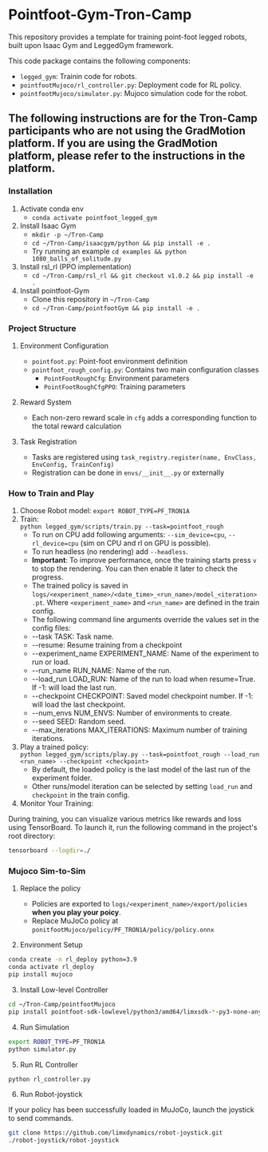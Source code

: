 # Pointfoot-Gym-Tron-Camp

This repository provides a template for training point-foot legged robots, built upon Isaac Gym and LeggedGym framework.

This code package contains the following components:

- `legged_gym`: Trainin code for robots.
- `pointfootMujoco/rl_controller.py`: Deployment code for RL policy.
- `pointfootMujoco/simulator.py`: Mujoco simulation code for the robot.

The following instructions are for the Tron-Camp participants who are not using the GradMotion platform.
If you are using the GradMotion platform, please refer to the instructions in the platform.
---

### Installation

1. Activate conda env
   - `conda activate pointfoot_legged_gym`
2. Install Isaac Gym
   - `mkdir -p ~/Tron-Camp`
   - `cd ~/Tron-Camp/isaacgym/python && pip install -e .`
   - Try running an example `cd examples && python 1080_balls_of_solitude.py`
3. Install rsl_rl (PPO implementation)
   -  `cd ~/Tron-Camp/rsl_rl && git checkout v1.0.2 && pip install -e .` 
4. Install pointfoot-Gym
    - Clone this repository in `~/Tron-Camp`
   - `cd ~/Tron-Camp/pointfootGym && pip install -e .`

### Project Structure
1. Environment Configuration
   - `pointfoot.py`: Point-foot environment definition
   - `pointfoot_rough_config.py`: Contains two main configuration classes
     - `PointFootRoughCfg`: Environment parameters
     - `PointFootRoughCfgPPO`: Training parameters

2. Reward System
   - Each non-zero reward scale in `cfg` adds a corresponding function to the total reward calculation

3. Task Registration
   - Tasks are registered using `task_registry.register(name, EnvClass, EnvConfig, TrainConfig)`
   - Registration can be done in `envs/__init__.py` or externally

### How to Train and Play

1. Choose Robot model: ```export ROBOT_TYPE=PF_TRON1A```
1. Train:  
  ```python legged_gym/scripts/train.py --task=pointfoot_rough```
    -  To run on CPU add following arguments: `--sim_device=cpu`, `--rl_device=cpu` (sim on CPU and rl on GPU is possible).
    -  To run headless (no rendering) add `--headless`.
    - **Important**: To improve performance, once the training starts press `v` to stop the rendering. You can then enable it later to check the progress.
    - The trained policy is saved in `logs/<experiment_name>/<date_time>_<run_name>/model_<iteration>.pt`. Where `<experiment_name>` and `<run_name>` are defined in the train config.
    -  The following command line arguments override the values set in the config files:
     - --task TASK: Task name.
     - --resume:   Resume training from a checkpoint
     - --experiment_name EXPERIMENT_NAME: Name of the experiment to run or load.
     - --run_name RUN_NAME:  Name of the run.
     - --load_run LOAD_RUN:   Name of the run to load when resume=True. If -1: will load the last run.
     - --checkpoint CHECKPOINT:  Saved model checkpoint number. If -1: will load the last checkpoint.
     - --num_envs NUM_ENVS:  Number of environments to create.
     - --seed SEED:  Random seed.
     - --max_iterations MAX_ITERATIONS:  Maximum number of training iterations.
2. Play a trained policy:  
```python legged_gym/scripts/play.py --task=pointfoot_rough --load_run <run_name> --checkpoint <checkpoint>```
    - By default, the loaded policy is the last model of the last run of the experiment folder.
    - Other runs/model iteration can be selected by setting `load_run` and `checkpoint` in the train config.
3. Monitor Your Training:

During training, you can visualize various metrics like rewards and loss using TensorBoard. To launch it, run the following command in the project's root directory:

```bash
tensorboard --logdir=./
```

### Mujoco Sim-to-Sim

1. Replace the policy
   - Policies are exported to `logs/<experiment_name>/export/policies` **when you play your poicy**.
   - Replace MuJoCo policy at `ponitfootMujoco/policy/PF_TRON1A/policy/policy.onnx`

2. Environment Setup
```bash
conda create -n rl_deploy python=3.9
conda activate rl_deploy
pip install mujoco
```

3. Install Low-level Controller
```bash
cd ~/Tron-Camp/pointfootMujoco
pip install pointfoot-sdk-lowlevel/python3/amd64/limxsdk-*-py3-none-any.whl
```

4. Run Simulation

```bash
export ROBOT_TYPE=PF_TRON1A
python simulator.py
```

5. Run RL Controller

```bash
python rl_controller.py
```

6. Run Robot-joystick

If your policy has been successfully loaded in MuJoCo, launch the joystick to send commands.

```bash
git clone https://github.com/limxdynamics/robot-joystick.git
./robot-joystick/robot-joystick
```
